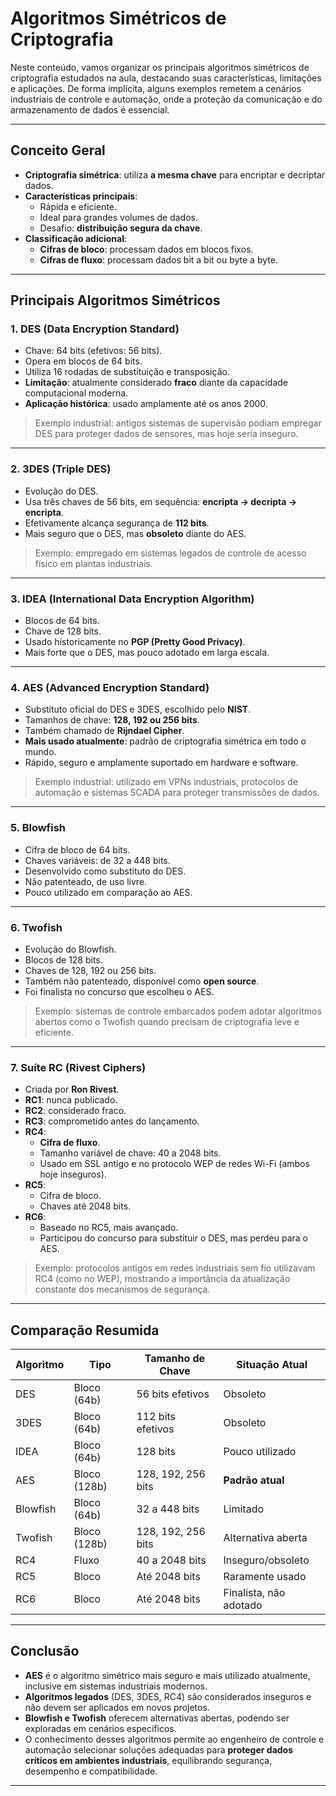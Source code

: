 # Algoritmos Simétricos de Criptografia

Neste conteúdo, vamos organizar os principais algoritmos simétricos de criptografia estudados na aula, destacando suas características, limitações e aplicações. De forma implícita, alguns exemplos remetem a cenários industriais de controle e automação, onde a proteção da comunicação e do armazenamento de dados é essencial.

---

## Conceito Geral

- **Criptografia simétrica**: utiliza **a mesma chave** para encriptar e decriptar dados.  
- **Características principais**:
  - Rápida e eficiente.
  - Ideal para grandes volumes de dados.
  - Desafio: **distribuição segura da chave**.  
- **Classificação adicional**:
  - **Cifras de bloco**: processam dados em blocos fixos.
  - **Cifras de fluxo**: processam dados bit a bit ou byte a byte.

---

## Principais Algoritmos Simétricos

### 1. DES (Data Encryption Standard)
- Chave: 64 bits (efetivos: 56 bits).  
- Opera em blocos de 64 bits.  
- Utiliza 16 rodadas de substituição e transposição.  
- **Limitação**: atualmente considerado **fraco** diante da capacidade computacional moderna.  
- **Aplicação histórica**: usado amplamente até os anos 2000.  

> Exemplo industrial: antigos sistemas de supervisão podiam empregar DES para proteger dados de sensores, mas hoje seria inseguro.

---

### 2. 3DES (Triple DES)
- Evolução do DES.  
- Usa três chaves de 56 bits, em sequência: **encripta → decripta → encripta**.  
- Efetivamente alcança segurança de **112 bits**.  
- Mais seguro que o DES, mas **obsoleto** diante do AES.  

> Exemplo: empregado em sistemas legados de controle de acesso físico em plantas industriais.

---

### 3. IDEA (International Data Encryption Algorithm)
- Blocos de 64 bits.  
- Chave de 128 bits.  
- Usado historicamente no **PGP (Pretty Good Privacy)**.  
- Mais forte que o DES, mas pouco adotado em larga escala.  

---

### 4. AES (Advanced Encryption Standard)
- Substituto oficial do DES e 3DES, escolhido pelo **NIST**.  
- Tamanhos de chave: **128, 192 ou 256 bits**.  
- Também chamado de **Rijndael Cipher**.  
- **Mais usado atualmente**: padrão de criptografia simétrica em todo o mundo.  
- Rápido, seguro e amplamente suportado em hardware e software.  

> Exemplo industrial: utilizado em VPNs industriais, protocolos de automação e sistemas SCADA para proteger transmissões de dados.

---

### 5. Blowfish
- Cifra de bloco de 64 bits.  
- Chaves variáveis: de 32 a 448 bits.  
- Desenvolvido como substituto do DES.  
- Não patenteado, de uso livre.  
- Pouco utilizado em comparação ao AES.  

---

### 6. Twofish
- Evolução do Blowfish.  
- Blocos de 128 bits.  
- Chaves de 128, 192 ou 256 bits.  
- Também não patenteado, disponível como **open source**.  
- Foi finalista no concurso que escolheu o AES.  

> Exemplo: sistemas de controle embarcados podem adotar algoritmos abertos como o Twofish quando precisam de criptografia leve e eficiente.

---

### 7. Suíte RC (Rivest Ciphers)
- Criada por **Ron Rivest**.  
- **RC1**: nunca publicado.  
- **RC2**: considerado fraco.  
- **RC3**: comprometido antes do lançamento.  
- **RC4**:
  - **Cifra de fluxo**.
  - Tamanho variável de chave: 40 a 2048 bits.
  - Usado em SSL antigo e no protocolo WEP de redes Wi-Fi (ambos hoje inseguros).  
- **RC5**:
  - Cifra de bloco.
  - Chaves até 2048 bits.  
- **RC6**:
  - Baseado no RC5, mais avançado.  
  - Participou do concurso para substituir o DES, mas perdeu para o AES.  

> Exemplo: protocolos antigos em redes industriais sem fio utilizavam RC4 (como no WEP), mostrando a importância da atualização constante dos mecanismos de segurança.

---

## Comparação Resumida

| Algoritmo | Tipo         | Tamanho de Chave         | Situação Atual       |
|-----------|--------------|--------------------------|----------------------|
| DES       | Bloco (64b)  | 56 bits efetivos         | Obsoleto             |
| 3DES      | Bloco (64b)  | 112 bits efetivos        | Obsoleto             |
| IDEA      | Bloco (64b)  | 128 bits                 | Pouco utilizado      |
| AES       | Bloco (128b) | 128, 192, 256 bits       | **Padrão atual**     |
| Blowfish  | Bloco (64b)  | 32 a 448 bits            | Limitado             |
| Twofish   | Bloco (128b) | 128, 192, 256 bits       | Alternativa aberta   |
| RC4       | Fluxo        | 40 a 2048 bits           | Inseguro/obsoleto    |
| RC5       | Bloco        | Até 2048 bits            | Raramente usado      |
| RC6       | Bloco        | Até 2048 bits            | Finalista, não adotado |

---

## Conclusão

- **AES** é o algoritmo simétrico mais seguro e mais utilizado atualmente, inclusive em sistemas industriais modernos.  
- **Algoritmos legados** (DES, 3DES, RC4) são considerados inseguros e não devem ser aplicados em novos projetos.  
- **Blowfish e Twofish** oferecem alternativas abertas, podendo ser exploradas em cenários específicos.  
- O conhecimento desses algoritmos permite ao engenheiro de controle e automação selecionar soluções adequadas para **proteger dados críticos em ambientes industriais**, equilibrando segurança, desempenho e compatibilidade.

---
